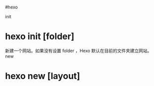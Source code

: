 #hexo

init

# hexo init [folder]

新建一个网站。如果没有设置 folder ，Hexo 默认在目前的文件夹建立网站。
new

# hexo new [layout] <title>

新建一篇文章。如果没有设置 layout 的话，默认使用 _config.yml 中的 default_layout 参数代替。如果标题包含空格的话，请使用引号括起来。
generate

# hexo generate

生成静态文件。
选项 	描述
-d, --deploy 	文件生成后立即部署网站
-w, --watch 	监视文件变动

该命令可以简写为

# hexo g

publish

# hexo publish [layout] <filename>

发表草稿。
server

# hexo server

启动服务器。默认情况下，访问网址为： http://localhost:4000/。
选项 	描述
-p, --port 	重设端口
-s, --static 	只使用静态文件
-l, --log 	启动日记记录，使用覆盖记录格式
deploy

# hexo deploy

部署网站。
参数 	描述
-g, --generate 	部署之前预先生成静态文件

该命令可以简写为：

# hexo d

render

# hexo render <file1> [file2] ...

渲染文件。
参数 	描述
-o, --output 	设置输出路径
migrate

# hexo migrate <type>

从其他博客系统 迁移内容。
clean

# hexo clean

清除缓存文件 (db.json) 和已生成的静态文件 (public)。

在某些情况（尤其是更换主题后），如果发现您对站点的更改无论如何也不生效，您可能需要运行该命令。
list

# hexo list <type>

列出网站资料。
version

# hexo version

显示 Hexo 版本。
选项
安全模式

# hexo --safe

在安全模式下，不会载入插件和脚本。当您在安装新插件遭遇问题时，可以尝试以安全模式重新执行。
调试模式

# hexo --debug

在终端中显示调试信息并记录到 debug.log。当您碰到问题时，可以尝试用调试模式重新执行一次，并 提交调试信息到 GitHub。
简洁模式

# hexo --silent

隐藏终端信息。
自定义配置文件的路径

# hexo --config custom.yml

自定义配置文件的路径，执行后将不再使用 _config.yml。
显示草稿

# hexo --draft

显示 source/_drafts 文件夹中的草稿文章。
自定义 CWD

# hexo --cwd /path/to/cwd

自定义当前工作目录（Current working directory）的路径。
